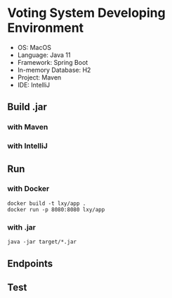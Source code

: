 # Voting System Developing Environment
* OS: MacOS
* Language: Java 11
* Framework: Spring Boot
* In-memory Database: H2
* Project: Maven
* IDE: IntelliJ

## Build .jar 
### with Maven

### with IntelliJ


## Run 
### with Docker
```
docker build -t lxy/app .
docker run -p 8080:8080 lxy/app
```
### with .jar
```
java -jar target/*.jar
```
## Endpoints

## Test
